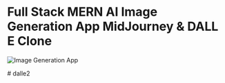 # Full Stack MERN AI Image Generation App  MidJourney & DALL E Clone
![Image Generation App](https://i.ibb.co/p0f27C2/Thumbnail-9.png)


#   d a l l e 2  
 